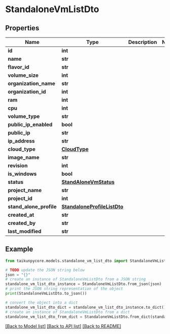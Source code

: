 # StandaloneVmListDto


## Properties

Name | Type | Description | Notes
------------ | ------------- | ------------- | -------------
**id** | **int** |  | 
**name** | **str** |  | 
**flavor_id** | **str** |  | 
**volume_size** | **int** |  | 
**organization_name** | **str** |  | 
**organization_id** | **int** |  | 
**ram** | **int** |  | 
**cpu** | **int** |  | 
**volume_type** | **str** |  | 
**public_ip_enabled** | **bool** |  | 
**public_ip** | **str** |  | 
**ip_address** | **str** |  | 
**cloud_type** | [**CloudType**](CloudType.md) |  | 
**image_name** | **str** |  | 
**revision** | **int** |  | 
**is_windows** | **bool** |  | 
**status** | [**StandAloneVmStatus**](StandAloneVmStatus.md) |  | 
**project_name** | **str** |  | 
**project_id** | **int** |  | 
**stand_alone_profile** | [**StandaloneProfileListDto**](StandaloneProfileListDto.md) |  | 
**created_at** | **str** |  | 
**created_by** | **str** |  | 
**last_modified** | **str** |  | 

## Example

```python
from taikunpycore.models.standalone_vm_list_dto import StandaloneVmListDto

# TODO update the JSON string below
json = "{}"
# create an instance of StandaloneVmListDto from a JSON string
standalone_vm_list_dto_instance = StandaloneVmListDto.from_json(json)
# print the JSON string representation of the object
print(StandaloneVmListDto.to_json())

# convert the object into a dict
standalone_vm_list_dto_dict = standalone_vm_list_dto_instance.to_dict()
# create an instance of StandaloneVmListDto from a dict
standalone_vm_list_dto_from_dict = StandaloneVmListDto.from_dict(standalone_vm_list_dto_dict)
```
[[Back to Model list]](../README.md#documentation-for-models) [[Back to API list]](../README.md#documentation-for-api-endpoints) [[Back to README]](../README.md)


